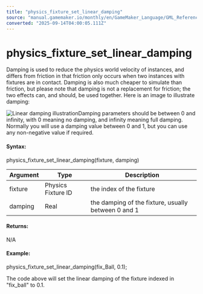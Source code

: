 ```yaml
---
title: "physics_fixture_set_linear_damping"
source: "manual.gamemaker.io/monthly/en/GameMaker_Language/GML_Reference/Physics/Fixtures/physics_fixture_set_linear_damping.htm"
converted: "2025-09-14T04:00:05.111Z"
---
```


# physics\_fixture\_set\_linear\_damping

Damping is used to reduce the physics world velocity of instances, and differs from friction in that friction only occurs when two instances with fixtures are in contact. Damping is also much cheaper to simulate than friction, but please note that damping is not a replacement for friction; the two effects can, and should, be used together. Here is an image to illustrate damping:

![Linear damping illustration](../../../../assets/Images/Scripting_Reference/GML/Reference/Physics/physics_fixture_set_linear_damping_image.png)Damping parameters should be between 0 and infinity, with 0 meaning no damping, and infinity meaning full damping. Normally you will use a damping value between 0 and 1, but you can use any non-negative value if required.

#### Syntax:

physics\_fixture\_set\_linear\_damping(fixture, damping)

| Argument | Type | Description |
| --- | --- | --- |
| fixture | Physics Fixture ID | the index of the fixture |
| damping | Real | the damping of the fixture, usually between 0 and 1 |

#### Returns:

N/A

#### Example:

physics\_fixture\_set\_linear\_damping(fix\_Ball, 0.1);

The code above will set the linear damping of the fixture indexed in "fix\_ball" to 0.1.